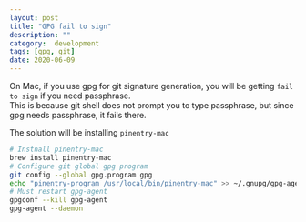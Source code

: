 ```yaml
---
layout: post
title: "GPG fail to sign"
description: ""
category:  development
tags: [gpg, git]
date: 2020-06-09
---
```


On Mac, if you use gpg for git signature generation, you will be getting `fail to sign` if you need passphrase.  
This is because git shell does not prompt you to type passphrase, but since gpg needs passphrase, it fails there.  

The solution will be installing `pinentry-mac`

```bash
# Instnall pinentry-mac
brew install pinentry-mac
# Configure git global gpg program
git config --global gpg.program gpg
echo "pinentry-program /usr/local/bin/pinentry-mac" >> ~/.gnupg/gpg-agent.conf
# Must restart gpg-agent
gpgconf --kill gpg-agent
gpg-agent --daemon
```
